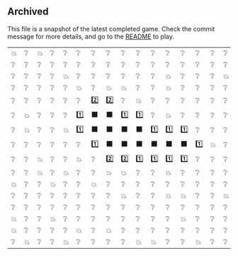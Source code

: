 ## Archived
This file is a snapshot of the latest completed game. Check the commit message for more details, and go to the [README](README.md) to play.

|||||||||||||||||
|-|-|-|-|-|-|-|-|-|-|-|-|-|-|-|-|
💥|❔|💥|❔|❔|❔|❔|❔|❔|❔|❔|❔|❔|❔|❔|❔
❔|❔|❔|❔|❔|❔|❔|❔|❔|❔|❔|❔|❔|❔|❔|❔
❔|❔|❔|❔|💥|❔|❔|❔|❔|❔|❔|💥|❔|❔|❔|💥
❔|❔|❔|❔|❔|💥|❔|💥|💥|❔|❔|💥|❔|❔|❔|❔
❔|❔|❔|❔|❔|❔|2️⃣|2️⃣|❔|💥|❔|❔|❔|❔|❔|❔
❔|💥|❔|❔|❔|1️⃣|⬛|⬛|1️⃣|1️⃣|❔|💥|❔|❔|❔|❔
❔|💥|❔|❔|💥|1️⃣|⬛|⬛|⬛|⬛|1️⃣|1️⃣|1️⃣|❔|❔|❔
❔|❔|❔|❔|❔|❔|1️⃣|⬛|⬛|⬛|⬛|⬛|⬛|1️⃣|💥|❔
❔|❔|💥|❔|❔|💥|❔|2️⃣|2️⃣|1️⃣|1️⃣|1️⃣|1️⃣|❔|❔|❔
❔|❔|💥|❔|💥|❔|❔|💥|💥|❔|❔|💥|❔|❔|❔|❔
💥|❔|❔|💥|❔|❔|💥|❔|❔|❔|❔|❔|❔|❔|❔|❔
❔|❔|❔|❔|❔|❔|❔|❔|💥|❔|❔|💥|💥|❔|❔|💥
❔|❔|❔|❔|❔|❔|❔|❔|❔|❔|❔|❔|❔|❔|❔|❔
💥|❔|❔|💥|❔|❔|❔|❔|❔|❔|❔|❔|💥|❔|❔|❔
💥|❔|❔|❔|❔|💥|❔|💥|❔|❔|❔|❔|❔|❔|❔|❔
❔|💥|❔|❔|💥|❔|❔|❔|❔|💥|💥|❔|❔|💥|❔|❔
